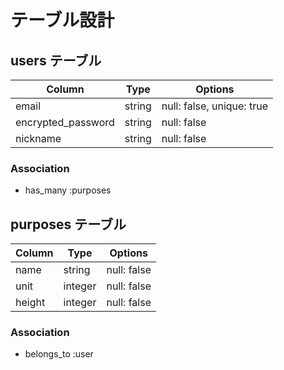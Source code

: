 # テーブル設計

## users テーブル

| Column             | Type     | Options                   |
| ------------------ | -------- | ------------------------- |
| email              | string   | null: false, unique: true |
| encrypted_password | string   | null: false               |
| nickname           | string   | null: false               |

### Association
- has_many :purposes


## purposes テーブル

| Column   | Type     | Options       |
| -------- | -------- | ------------- |
| name     | string   | null: false   |
| unit     | integer  | null: false   |
| height   | integer  | null: false   |

### Association
- belongs_to :user
